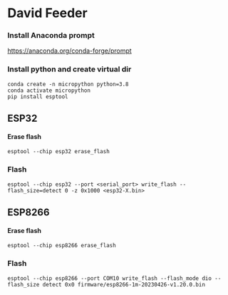 # David Feeder

### Install Anaconda prompt

https://anaconda.org/conda-forge/prompt

### Install python and create virtual dir
```
conda create -n micropython python=3.8
conda activate micropython
pip install esptool
```

## ESP32
#### Erase flash
```
esptool --chip esp32 erase_flash
```
### Flash
```
esptool --chip esp32 --port <serial_port> write_flash --flash_size=detect 0 -z 0x1000 <esp32-X.bin>
```
## ESP8266

#### Erase flash
```
esptool --chip esp8266 erase_flash
```
### Flash

```
esptool --chip esp8266 --port COM10 write_flash --flash_mode dio --flash_size detect 0x0 firmware/esp8266-1m-20230426-v1.20.0.bin
```
